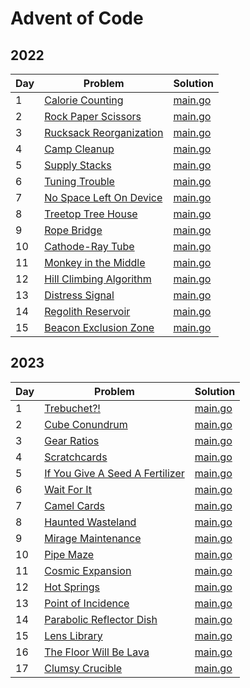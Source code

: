 # Advent of Code

## 2022

| Day | Problem                                                         | Solution                        |
| --- | --------------------------------------------------------------- | ------------------------------- |
| 1   | [Calorie Counting](https://adventofcode.com/2022/day/1)         | [main.go](./2022/day01/main.go) |
| 2   | [Rock Paper Scissors](https://adventofcode.com/2022/day/2)      | [main.go](./2022/day02/main.go) |
| 3   | [Rucksack Reorganization](https://adventofcode.com/2022/day/3)  | [main.go](./2022/day03/main.go) |
| 4   | [Camp Cleanup](https://adventofcode.com/2022/day/4)             | [main.go](./2022/day04/main.go) |
| 5   | [Supply Stacks](https://adventofcode.com/2022/day/5)            | [main.go](./2022/day05/main.go) |
| 6   | [Tuning Trouble](https://adventofcode.com/2022/day/6)           | [main.go](./2022/day06/main.go) |
| 7   | [No Space Left On Device](https://adventofcode.com/2022/day/7)  | [main.go](./2022/day07/main.go) |
| 8   | [Treetop Tree House](https://adventofcode.com/2022/day/8)       | [main.go](./2022/day08/main.go) |
| 9   | [Rope Bridge](https://adventofcode.com/2022/day/9)              | [main.go](./2022/day09/main.go) |
| 10  | [Cathode-Ray Tube](https://adventofcode.com/2022/day/10)        | [main.go](./2022/day10/main.go) |
| 11  | [Monkey in the Middle](https://adventofcode.com/2022/day/11)    | [main.go](./2022/day11/main.go) |
| 12  | [Hill Climbing Algorithm](https://adventofcode.com/2022/day/12) | [main.go](./2022/day12/main.go) |
| 13  | [Distress Signal](https://adventofcode.com/2022/day/13)         | [main.go](./2022/day13/main.go) |
| 14  | [Regolith Reservoir](https://adventofcode.com/2022/day/14)      | [main.go](./2022/day14/main.go) |
| 15  | [Beacon Exclusion Zone](https://adventofcode.com/2022/day/15)   | [main.go](./2022/day15/main.go) |

## 2023

| Day | Problem                                                                | Solution                        |
| --- | ---------------------------------------------------------------------- | ------------------------------- |
| 1   | [Trebuchet?!](https://adventofcode.com/2023/day/1)                     | [main.go](./2023/day01/main.go) |
| 2   | [Cube Conundrum](https://adventofcode.com/2023/day/2)                  | [main.go](./2023/day02/main.go) |
| 3   | [Gear Ratios](https://adventofcode.com/2023/day/3)                     | [main.go](./2023/day03/main.go) |
| 4   | [Scratchcards](https://adventofcode.com/2023/day/4)                    | [main.go](./2023/day04/main.go) |
| 5   | [If You Give A Seed A Fertilizer](https://adventofcode.com/2023/day/5) | [main.go](./2023/day05/main.go) |
| 6   | [Wait For It](https://adventofcode.com/2023/day/6)                     | [main.go](./2023/day06/main.go) |
| 7   | [Camel Cards](https://adventofcode.com/2023/day/7)                     | [main.go](./2023/day07/main.go) |
| 8   | [Haunted Wasteland](https://adventofcode.com/2023/day/8)               | [main.go](./2023/day08/main.go) |
| 9   | [Mirage Maintenance](https://adventofcode.com/2023/day/9)              | [main.go](./2023/day09/main.go) |
| 10  | [Pipe Maze](https://adventofcode.com/2023/day/10)                      | [main.go](./2023/day10/main.go) |
| 11  | [Cosmic Expansion](https://adventofcode.com/2023/day/11)               | [main.go](./2023/day11/main.go) |
| 12  | [Hot Springs](https://adventofcode.com/2023/day/12)                    | [main.go](./2023/day12/main.go) |
| 13  | [Point of Incidence](https://adventofcode.com/2023/day/13)             | [main.go](./2023/day13/main.go) |
| 14  | [Parabolic Reflector Dish](https://adventofcode.com/2023/day/14)       | [main.go](./2023/day14/main.go) |
| 15  | [Lens Library](https://adventofcode.com/2023/day/15)                   | [main.go](./2023/day15/main.go) |
| 16  | [The Floor Will Be Lava](https://adventofcode.com/2023/day/16)         | [main.go](./2023/day16/main.go) |
| 17  | [Clumsy Crucible](https://adventofcode.com/2023/day/17)                | [main.go](./2023/day17/main.go) |

